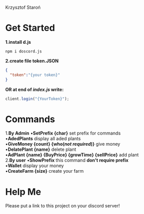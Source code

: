 Krzysztof Staroń


# Get Started
**1.install d.js**
```
npm i doscord.js
```
**2.create file token.JSON**
```JSON
{
  "token":"{your token}"
}
```
**OR at end of *index.js* write:**
```JavaScript
client.login("{YourToken}");
```

# Commands
1.**By Admin**
 •**SetPrefix {char}** set prefix for commands <br>
 •**AdedPlants** display all aded plants <br>
 •**GiveMoney {count} {who(*not required*)}** give money <br>
 •**DelatePlant {name}** delete plant <br>
 •**AdPlant {name} {BuyPrice} {growTime} {sellPrice}** add plant <br>
2.**By user**
 •**ShowPrefix** this command **don't require prefix** <br>
 •**Wallet** display your money <br>
 •**CreateFarm {size}** create your farm <br>

# Help Me
Please put a link to this project on your discord server!
